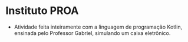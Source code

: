 # Instituto PROA
* Atividade feita inteiramente com a linguagem de programação Kotlin, ensinada pelo Professor Gabriel, simulando um caixa eletrônico.
